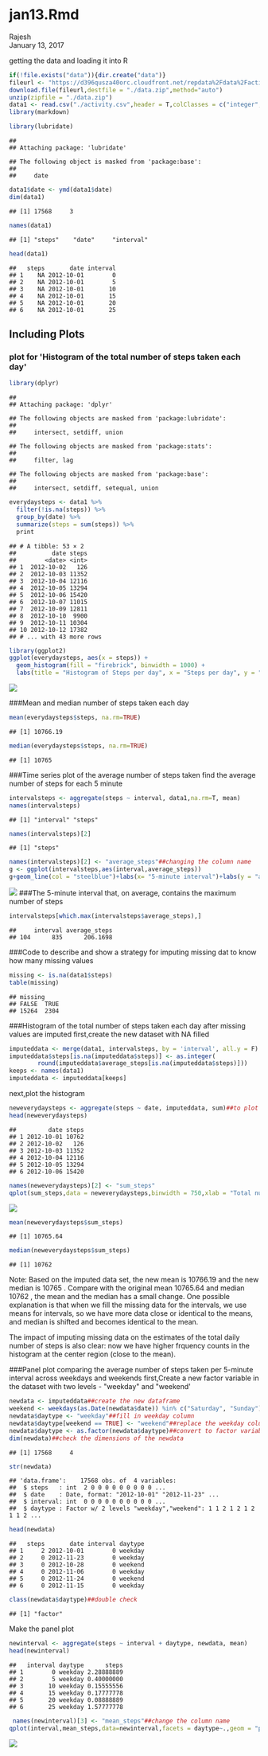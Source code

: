 # jan13.Rmd
Rajesh  
January 13, 2017  



getting the data and loading it into R


```r
if(!file.exists("data")){dir.create("data")}
fileurl <- "https://d396qusza40orc.cloudfront.net/repdata%2Fdata%2Factivity.zip"
download.file(fileurl,destfile = "./data.zip",method="auto")
unzip(zipfile = "./data.zip")
data1 <- read.csv("./activity.csv",header = T,colClasses = c("integer", "character", "integer"),na.strings="NA")
library(markdown)
```


```r
library(lubridate)
```

```
## 
## Attaching package: 'lubridate'
```

```
## The following object is masked from 'package:base':
## 
##     date
```

```r
data1$date <- ymd(data1$date)
dim(data1)
```

```
## [1] 17568     3
```

```r
names(data1)
```

```
## [1] "steps"    "date"     "interval"
```

```r
head(data1)
```

```
##   steps       date interval
## 1    NA 2012-10-01        0
## 2    NA 2012-10-01        5
## 3    NA 2012-10-01       10
## 4    NA 2012-10-01       15
## 5    NA 2012-10-01       20
## 6    NA 2012-10-01       25
```


## Including Plots

### plot for 'Histogram of the total number of steps taken each day'

```r
library(dplyr)
```

```
## 
## Attaching package: 'dplyr'
```

```
## The following objects are masked from 'package:lubridate':
## 
##     intersect, setdiff, union
```

```
## The following objects are masked from 'package:stats':
## 
##     filter, lag
```

```
## The following objects are masked from 'package:base':
## 
##     intersect, setdiff, setequal, union
```

```r
everydaysteps <- data1 %>%
  filter(!is.na(steps)) %>%
  group_by(date) %>%
  summarize(steps = sum(steps)) %>%
  print
```

```
## # A tibble: 53 × 2
##          date steps
##        <date> <int>
## 1  2012-10-02   126
## 2  2012-10-03 11352
## 3  2012-10-04 12116
## 4  2012-10-05 13294
## 5  2012-10-06 15420
## 6  2012-10-07 11015
## 7  2012-10-09 12811
## 8  2012-10-10  9900
## 9  2012-10-11 10304
## 10 2012-10-12 17382
## # ... with 43 more rows
```

```r
library(ggplot2)
ggplot(everydaysteps, aes(x = steps)) +
  geom_histogram(fill = "firebrick", binwidth = 1000) +
  labs(title = "Histogram of Steps per day", x = "Steps per day", y = "Frequency")
```

![](PA1_template_files/figure-html/unnamed-chunk-3-1.png)<!-- -->

###Mean and median number of steps taken each day

```r
mean(everydaysteps$steps, na.rm=TRUE)
```

```
## [1] 10766.19
```

```r
median(everydaysteps$steps, na.rm=TRUE)
```

```
## [1] 10765
```

###Time series plot of the average number of steps taken
find the average number of steps for each 5 minute

```r
intervalsteps <- aggregate(steps ~ interval, data1,na.rm=T, mean)
names(intervalsteps)
```

```
## [1] "interval" "steps"
```

```r
names(intervalsteps)[2]
```

```
## [1] "steps"
```

```r
names(intervalsteps)[2] <- "average_steps"##changing the column name
g <- ggplot(intervalsteps,aes(interval,average_steps))
g+geom_line(col = "steelblue")+labs(x= "5-minute interval")+labs(y = "average number of steps taken")
```

![](PA1_template_files/figure-html/unnamed-chunk-5-1.png)<!-- -->
###The 5-minute interval that, on average, contains the maximum number of steps

```r
intervalsteps[which.max(intervalsteps$average_steps),]
```

```
##     interval average_steps
## 104      835      206.1698
```
###Code to describe and show a strategy for imputing missing dat
to know how many missing values

```r
missing <- is.na(data1$steps)
table(missing)
```

```
## missing
## FALSE  TRUE 
## 15264  2304
```
###Histogram of the total number of steps taken each day after missing values are imputed
first,create the new dataset with NA filled

```r
imputeddata <- merge(data1, intervalsteps, by = 'interval', all.y = F)
imputeddata$steps[is.na(imputeddata$steps)] <- as.integer(
        round(imputeddata$average_steps[is.na(imputeddata$steps)]))
keeps <- names(data1)
imputeddata <- imputeddata[keeps]
```
next,plot the histogram

```r
neweverydaysteps <- aggregate(steps ~ date, imputeddata, sum)##to plot the histogram,we need to find total number of steps##
head(neweverydaysteps)
```

```
##         date steps
## 1 2012-10-01 10762
## 2 2012-10-02   126
## 3 2012-10-03 11352
## 4 2012-10-04 12116
## 5 2012-10-05 13294
## 6 2012-10-06 15420
```

```r
names(neweverydaysteps)[2] <- "sum_steps"
qplot(sum_steps,data = neweverydaysteps,binwidth = 750,xlab = "Total number of steps taken per each day")
```

![](PA1_template_files/figure-html/unnamed-chunk-9-1.png)<!-- -->

```r
mean(neweverydaysteps$sum_steps)
```

```
## [1] 10765.64
```

```r
median(neweverydaysteps$sum_steps)
```

```
## [1] 10762
```
Note:
Based on the imputed data set, the new mean is 10766.19 and the new median is 10765 . Compare with the original mean 10765.64 and median 10762 , the mean  and the median has a small change.  One possible explanation is that when we fill the missing data for the intervals, we use means for intervals, so we have more data close or identical to the means, and median is shifted and becomes identical to the mean.

The impact of imputing missing data on the estimates of the total daily number of steps is also clear: now we have higher frquency counts in the histogram at the center region (close to the mean).

###Panel plot comparing the average number of steps taken per 5-minute interval across weekdays and weekends
first,Create a new factor variable in the dataset with two levels - "weekday" and "weekend'

```r
newdata <- imputeddata##create the new dataframe
weekend <- weekdays(as.Date(newdata$date)) %in% c("Saturday", "Sunday")
newdata$daytype <- "weekday"##fill in weekday column
newdata$daytype[weekend == TRUE] <- "weekend"##replace the weekday column with weekend where daytype ==sat/sun
newdata$daytype <- as.factor(newdata$daytype)##convert to factor variable
dim(newdata)##check the dimensions of the newdata
```

```
## [1] 17568     4
```

```r
str(newdata)
```

```
## 'data.frame':	17568 obs. of  4 variables:
##  $ steps   : int  2 0 0 0 0 0 0 0 0 0 ...
##  $ date    : Date, format: "2012-10-01" "2012-11-23" ...
##  $ interval: int  0 0 0 0 0 0 0 0 0 0 ...
##  $ daytype : Factor w/ 2 levels "weekday","weekend": 1 1 2 1 2 1 2 1 1 2 ...
```

```r
head(newdata)
```

```
##   steps       date interval daytype
## 1     2 2012-10-01        0 weekday
## 2     0 2012-11-23        0 weekday
## 3     0 2012-10-28        0 weekend
## 4     0 2012-11-06        0 weekday
## 5     0 2012-11-24        0 weekend
## 6     0 2012-11-15        0 weekday
```

```r
class(newdata$daytype)##double check
```

```
## [1] "factor"
```
Make the panel plot

```r
newinterval <- aggregate(steps ~ interval + daytype, newdata, mean)
head(newinterval)
```

```
##   interval daytype      steps
## 1        0 weekday 2.28888889
## 2        5 weekday 0.40000000
## 3       10 weekday 0.15555556
## 4       15 weekday 0.17777778
## 5       20 weekday 0.08888889
## 6       25 weekday 1.57777778
```

```r
 names(newinterval)[3] <- "mean_steps"##change the column name
qplot(interval,mean_steps,data=newinterval,facets = daytype~.,geom = "path", xlab = "5 minute interval",ylab ="averaged across all weekday days or weekend days")
```

![](PA1_template_files/figure-html/unnamed-chunk-11-1.png)<!-- -->

